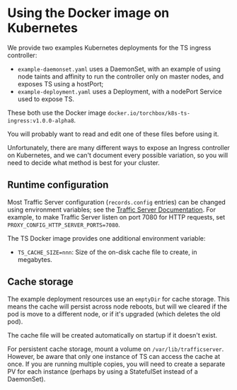 # Using the Docker image on Kubernetes

We provide two examples Kubernetes deployments for the TS ingress controller:

* `example-daemonset.yaml` uses a DaemonSet, with an example of using node
  taints and affinity to run the controller only on master nodes, and exposes
  TS using a hostPort;
* `example-deployment.yaml` uses a Deployment, with a nodePort Service used to
  expose TS.
 
These both use the Docker image `docker.io/torchbox/k8s-ts-ingress:v1.0.0-alpha8`.

You will probably want to read and edit one of these files before using it.

Unfortunately, there are many different ways to expose an Ingress controller on
Kubernetes, and we can't document every possible variation, so you will need to
decide what method is best for your cluster.

## Runtime configuration

Most Traffic Server configuration (`records.config` entries) can be changed
using environment variables; see the
[Traffic Server Documentation](https://docs.trafficserver.apache.org/en/latest/admin-guide/files/records.config.en.html#environment-overrides).
For example, to make Traffic Server listen on port 7080 for HTTP requests,
set `PROXY_CONFIG_HTTP_SERVER_PORTS=7080`.

The TS Docker image provides one additional environment variable:

* `TS_CACHE_SIZE=nnn`: Size of the on-disk cache file to create, in megabytes.

## Cache storage

The example deployment resources use an `emptyDir` for cache storage.  This
means the cache will persist across node reboots, but will we cleared if the
pod is move to a different node, or if it's upgraded (which deletes the old pod).

The cache file will be created automatically on startup if it doesn't exist.

For persistent cache storage, mount a volume on `/var/lib/trafficserver`. 
However, be aware that only one instance of TS can access the cache at once.  If
you are running multiple copies, you will need to create a separate PV for each
instance (perhaps by using a StatefulSet instead of a DaemonSet).

